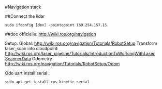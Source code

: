 #Navigation stack

##Connect the lidar
```
sudo ifconfig [dev] -pointopoint 169.254.157.15
```

##doc officielle: http://wiki.ros.org/navigation

Setup:
	Global:
		http://wiki.ros.org/navigation/Tutorials/RobotSetup
	Transform laser_scan into cloudpoint:
		http://wiki.ros.org/laser_pipeline/Tutorials/IntroductionToWorkingWithLaserScannerData
	Odometry
		http://wiki.ros.org/navigation/Tutorials/RobotSetup/Odom

Odo uart install serial :
```
sudo apt-get install ros-kinetic-serial
```
